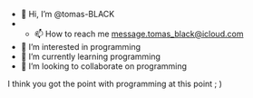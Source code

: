 - 👋 Hi, I’m @tomas-BLACK
- - 📫 How to reach me message.tomas_black@icloud.com
- 👀 I’m interested in programming
- 🌱 I’m currently learning programming
- 💞️ I’m looking to collaborate on programming


I think you got the point with programming at this point ; )
